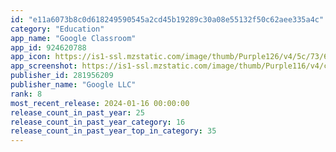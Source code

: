 ```yaml
---
id: "e11a6073b8c0d618249590545a2cd45b19289c30a08e55132f50c62aee335a4c"
category: "Education"
app_name: "Google Classroom"
app_id: 924620788
app_icon: https://is1-ssl.mzstatic.com/image/thumb/Purple126/v4/5c/73/62/5c7362bb-edb1-ab75-f663-ed5e729113d4/AppIcon-0-1x_U007emarketing-0-0-0-6-0-0-0-85-220-0.png/1024x1024bb.png
app_screenshot: https://is1-ssl.mzstatic.com/image/thumb/Purple116/v4/cf/53/94/cf539488-4c63-0ab3-7eb1-07d7ffa3f6cc/fc2b706b-3626-426f-9ec6-e193440269a7_0_APP_IPHONE_65_0.png/1242x2688bb.png
publisher_id: 281956209
publisher_name: "Google LLC"
rank: 8
most_recent_release: 2024-01-16 00:00:00
release_count_in_past_year: 25
release_count_in_past_year_category: 16
release_count_in_past_year_top_in_category: 35
---
```

